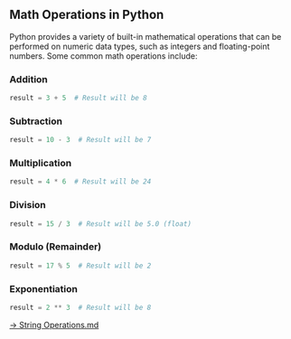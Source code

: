 ## Math Operations in Python

Python provides a variety of built-in mathematical operations that can be performed on numeric data types, such as integers and floating-point numbers. Some common math operations include:

### Addition
```python
result = 3 + 5  # Result will be 8
```

### Subtraction
```python
result = 10 - 3  # Result will be 7
```

### Multiplication
```python
result = 4 * 6  # Result will be 24
```

### Division
```python
result = 15 / 3  # Result will be 5.0 (float)
```

### Modulo (Remainder)
```python
result = 17 % 5  # Result will be 2
```

### Exponentiation
```python
result = 2 ** 3  # Result will be 8
```


[-> String Operations.md]('/variables-data-types-operations/08_stringOperations.md')